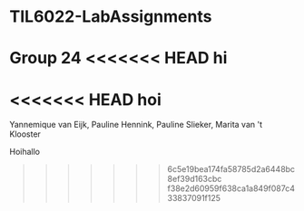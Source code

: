 # TIL6022-LabAssignments
Group 24
<<<<<<< HEAD
hi
=======
<<<<<<< HEAD
hoi
=======
Yannemique van Eijk, Pauline Hennink, Pauline Slieker, Marita van 't Klooster

Hoihallo

>>>>>>> 6c5e19bea174fa58785d2a6448bc8ef39d163cbc
>>>>>>> f38e2d60959f638ca1a849f087c433837091f125
